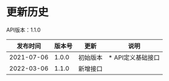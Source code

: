 # 更新历史 #
API版本：1.1.0

| 发布时间       | 版本号   | 更新   | 说明          |
| ---------- | ----- | ---- | ----------- |
| 2021-07-06 | 1.0.0 | 初始版本 | * API定义基础接口 |
| 2022-03-06 | 1.1.0 | 新增接口 |  |


